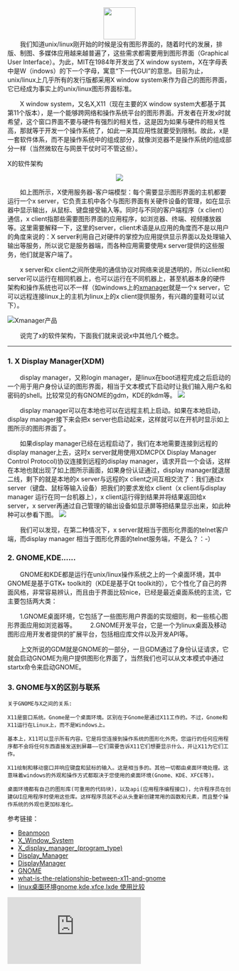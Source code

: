  <div align="center">
    <img src="https://www.easyicon.net/api/resizeApi.php?id=546986&size=72" width="72px">
    <br>
</div>
　　我们知道unix/linux刚开始的时候是没有图形界面的，随着时代的发展，排版、制图、多媒体应用越来越普遍了，这些需求都需要用到图形界面（Graphical User Interface）。为此，MIT在1984年开发出了X window system，X在字母表中是W（indows）的下一个字母，寓意“下一代GUI”的意思。目前为止，unix/linux上几乎所有的发行版都采用X window system来作为自己的图形界面，它已经成为事实上的unix/linux图形界面标准。

　　X window system，又名X,X11（现在主要的X window system大都基于其第11个版本），是一个能够跨网络和操作系统平台的图形界面。开发者在开发x时就希望，这个窗口界面不要与硬件有强烈的相关性，这是因为如果与硬件的相关性高，那就等于开发一个操作系统了，如此一来其应用性就要受到限制。故此，x是一套软件体系，而不是操作系统中的组成部分，就像浏览器不是操作系统的组成部分一样（当然微软在与网景干仗时可不管这些）。

X的软件架构
 <div align="center">
    <img src="https://i.imgur.com/Ka9OAvi.png">
    <br>
</div>

　　如上图所示，X使用服务器-客户端模型：每个需要显示图形界面的主机都要运行一个x server，它负责主机中各个与图形界面有关硬件设备的管理，如在显示器中显示输出，从鼠标、键盘接受输入等。同时与不同的客户端程序（x client）通信，x client指那些需要图形界面的应用程序，如浏览器、终端、视频播放器等。这里需要解释一下，这里的server，client术语是从应用的角度而不是以用户的角度来说的：X server利用自己对硬件的掌控为应用提供显示界面以及处理输入输出等服务，所以说它是服务器端，而各种应用需要使用x server提供的这些服务，他们就是客户端了。

　　x server和x client之间所使用的通信协议对网络来说是透明的，所以client和server可以运行在相同机器上，也可以运行在不同机器上，甚至机器本身的硬件架构和操作系统也可以不一样（如windows上的[xmanager](http://www.xshellcn.com/)就是一个x server，它可以远程连接linux上的主机为linux上的x client提供服务，有兴趣的童鞋可以试下）。
  
![Xmanager产品](https://i.imgur.com/DgzabP3.png)

 　　说完了x的软件架构，下面我们就来说说x中其他几个概念。
   
   
-------------------

### 1. X Display Manager(XDM)

　　display manager，又称login manager，是linux在boot进程完成之后启动的一个用于用户身份认证的图形界面，相当于文本模式下启动时让我们输入用户名和密码的shell。比较常见的有GNOME的gdm，KDE的kdm等。
![](https://i.imgur.com/F3slo4W.jpg)
　　

　　display manager可以在本地也可以在远程主机上启动。如果在本地启动，display manager接下来会把x server也启动起来，这样就可以在开机时显示如上图所示的图形界面了。

　　如果display manager已经在远程启动了，我们在本地需要连接到远程的display manager上去，这时x server就用使用XDMCP(X Display Manager Control Protocol)协议连接到远程的display manager，请求开启一个会话，这样在本地也就出现了如上图所示画面，如果身份认证通过，display manager就退居二线，剩下的就是本地的x server与远程的x client之间互相交流了：我们通过x server（键盘、鼠标等输入设备）把我们的要求发给x client（x client与display manager 运行在同一台机器上），x client运行得到结果并将结果返回给x server，x server再通过自己管理的输出设备如显示屏等把结果显示出来，如此种种可以参看下图。
![](https://i.imgur.com/PZuSO7T.png)

　　我们可以发现，在第二种情况下，x server就相当于图形化界面的telnet客户端，而display manager 相当于图形化界面的telnet服务端，不是么？：-）

### 2. GNOME,KDE......

　　GNOME和KDE都是运行在unix/linux操作系统之上的一个桌面环境，其中GNOME是基于GTK+ toolkit的（KDE是基于Qt toolkit的），它个性化了自己的界面风格，非常容易辨认，而且由于界面比较nice，已经是最近桌面系统的主流，它主要包括两大类：
  
　　1.GNOME桌面环境，它包括了一些图形用户界面的实现细则，和一些核心图形界面应用如浏览器等。
　　2.GNOME开发平台，它是一个为linux桌面及移动图形应用开发者提供的扩展平台，包括相应库文件以及开发API等。
  
　　上文所说的GDM就是GNOME的一部分，一旦GDM通过了身份认证请求，它就会启动GNOME为用户提供图形化界面了，当然我们也可以从文本模式中通过startx命令来启动GNOME。
  
 ### 3. GNOME与X的区别与联系
  
    关于GNOME与X之间的关系:

    X11是窗口系统。Gnome是一个桌面环境。区别在于Gnome是通过X11工作的。不过，Gnome和X11运行在Linux上，而不是Windows上。

    基本上，X11可以显示所有内容。它是将您连接到操作系统的图形化外壳。您运行的任何应用程序都不会将任何东西直接发送到屏幕——它们需要告诉X11它们想要显示什么，并让X11为它们工作。

    X11绘制和移动窗口并响应键盘和鼠标的输入。这是相当多的。其他一切都由桌面环境处理。这意味着windows的外观和操作方式都取决于您使用的桌面环境(Gnome、KDE、XFCE等)。

    桌面环境都有自己的图形库(可重用的代码块)，以及api(应用程序编程接口)，允许程序员在创建GUI应用程序时使用这些库。这样程序员就不必从头重新创建常用的函数和元素，而且整个操作系统的外观也更加标准化。


参考链接：

- [Beanmoon](https://www.cnblogs.com/beanmoon/p/3404911.html)
- [X_Window_System](http://en.wikipedia.org/wiki/X_Window_System)
- [X_display_manager_(program_type)](http://en.wikipedia.org/wiki/X_display_manager_(program_type))
- [Display_Manager](https://wiki.archlinux.org/index.php/Display_Manager)
- [DisplayManager](https://wiki.debian.org/DisplayManager)
- [GNOME](http://en.wikipedia.org/wiki/GNOME)
- [what-is-the-relationship-between-x11-and-gnome](http://stackoverflow.com/questions/17251293/what-is-the-relationship-between-x11-and-gnome) 
- [linux桌面环境gnome,kde,xfce,lxde 使用比较](https://www.jb51.net/LINUXjishu/512251.html)

![](https://www.easyicon.net/api/resizeApi.php?id=540438&size=128)
